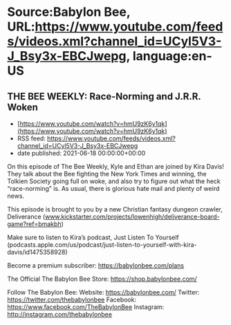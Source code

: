 # Source:Babylon Bee, URL:https://www.youtube.com/feeds/videos.xml?channel_id=UCyl5V3-J_Bsy3x-EBCJwepg, language:en-US

## THE BEE WEEKLY: Race-Norming and J.R.R. Woken
 - [https://www.youtube.com/watch?v=hmU9zK6y1qk](https://www.youtube.com/watch?v=hmU9zK6y1qk)
 - RSS feed: https://www.youtube.com/feeds/videos.xml?channel_id=UCyl5V3-J_Bsy3x-EBCJwepg
 - date published: 2021-06-18 00:00:00+00:00

On this episode of The Bee Weekly, Kyle and Ethan are joined by Kira Davis! They talk about the Bee fighting the New York Times and winning, the Tolkien Society going full on woke, and also try to figure out what the heck “race-norming” is. As usual, there is glorious hate mail and plenty of weird news.


This episode is brought to you by a new Christian fantasy dungeon crawler, Deliverance (www.kickstarter.com/projects/lowenhigh/deliverance-board-game?ref=bmakbh)

Make sure to listen to Kira’s podcast, Just Listen To Yourself (podcasts.apple.com/us/podcast/just-listen-to-yourself-with-kira-davis/id1475358928)


Become a premium subscriber:  https://babylonbee.com/plans

The Official The Babylon Bee Store:  https://shop.babylonbee.com/

Follow The Babylon Bee:
Website: https://babylonbee.com/
Twitter: https://twitter.com/thebabylonbee
Facebook: https://www.facebook.com/TheBabylonBee
Instagram: http://instagram.com/thebabylonbee

